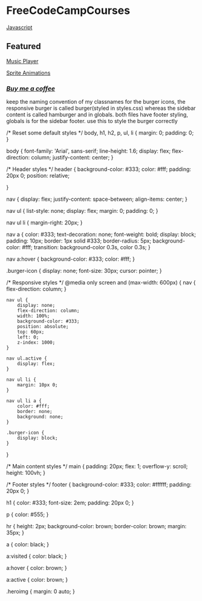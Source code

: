 # FreeCodeCampCourses

[Javascript](/FreeCodeCampCourses/JS)

## Featured

[Music Player](https://artechfuz3d-studio.github.io/FreeCodeCampCourses/JS/Alg&DataStruct/MusicPlayer/index.html)

[Sprite Animations](https://artechfuz3d-studio.github.io/FreeCodeCampCourses/JS/YTCourses/FrankLabsCourse/Part01/index.html)

### [*Buy me a coffee*](https://beacons.ai/artechfuz3d)

keep the naming convention of my classnames for the burger icons, the responsive burger is called burger(styled in styles.css) whereas the sidebar content is called hamburger and in globals. both files have footer styling, globals is for the sidebar footer.
use this to style the burger correctly

/* Reset some default styles */
body, h1, h2, p, ul, li {
    margin: 0;
    padding: 0;
}

body {
    font-family: 'Arial', sans-serif;
    line-height: 1.6;
    display: flex;
    flex-direction: column;
    justify-content: center;
}

/* Header styles */
header {
    background-color: #333;
    color: #fff;
    padding: 20px 0;
    position: relative;

}

nav {
    display: flex;
    justify-content: space-between;
    align-items: center;
}

nav ul {
    list-style: none;
    display: flex;
    margin: 0;
    padding: 0;
}

nav ul li {
    margin-right: 20px;
}

nav a {
    color: #333;
    text-decoration: none;
    font-weight: bold;
    display: block;
    padding: 10px;
    border: 1px solid #333;
    border-radius: 5px;
    background-color: #fff;
    transition: background-color 0.3s, color 0.3s;
}

nav a:hover {
    background-color: #333;
    color: #fff;
}

.burger-icon {
    display: none;
    font-size: 30px;
    cursor: pointer;
}

/* Responsive styles */
@media only screen and (max-width: 600px) {
    nav {
        flex-direction: column;
    }

    nav ul {
        display: none;
        flex-direction: column;
        width: 100%;
        background-color: #333;
        position: absolute;
        top: 60px;
        left: 0;
        z-index: 1000;
    }

    nav ul.active {
        display: flex;
    }

    nav ul li {
        margin: 10px 0;
    }

    nav ul li a {
        color: #fff;
        border: none;
        background: none;
    }

    .burger-icon {
        display: block;
    }
}

/* Main content styles */
main {
    padding: 20px;
    flex: 1;
    overflow-y: scroll;
    height: 100vh;
}

/* Footer styles */
footer {
    background-color: #333;
    color: #ffffff;
    padding: 20px 0;
}

h1 {
    color: #333;
    font-size: 2em;
    padding: 20px 0;
}

p {
    color: #555;
}

hr {
    height: 2px;
    background-color: brown;
    border-color: brown;
    margin: 35px;
}

a {
    color: black;
}

a:visited {
    color: black;
}

a:hover {
    color: brown;
}

a:active {
    color: brown;
}

.heroimg {
    margin: 0 auto;
}

